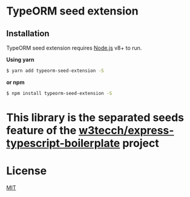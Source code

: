 # TypeORM seed extension

## Installation

TypeORM seed extension requires [Node.js](https://nodejs.org/) v8+ to run.

**Using yarn**

```sh
$ yarn add typeorm-seed-extension -S
```

**or npm**

```sh
$ npm install typeorm-seed-extension -S
```

# This library is the separated seeds feature of the [w3tecch/express-typescript-boilerplate](https://github.com/w3tecch/express-typescript-boilerplate#-seeding) project

# License

[MIT](/LICENSE)
